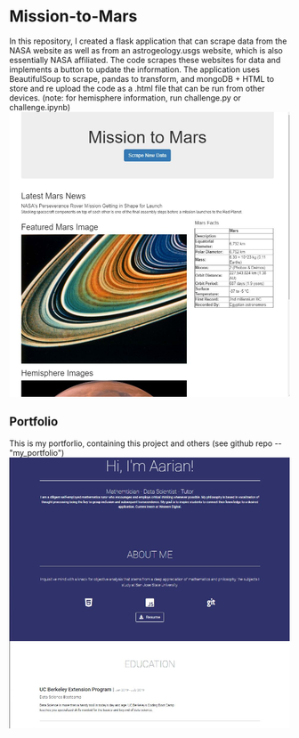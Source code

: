 # Mission-to-Mars
In this repository, I created a flask application that can scrape data from the NASA website as well as from an astrogeology.usgs website, which is also essentially NASA affiliated. The code scrapes these websites for data and implements a button to update the information. The application uses BeautifulSoup to scrape, pandas to transform, and mongoDB + HTML to store and re upload the code as a .html file that can be run from other devices. (note: for hemisphere information, run challenge.py or challenge.ipynb)
![](mars_scraper.JPG)
## Portfolio
This is my portforlio, containing this project and others (see github repo -- "my_portfolio")
![an image of my portfolio in the early stages](portfolio.JPG)

